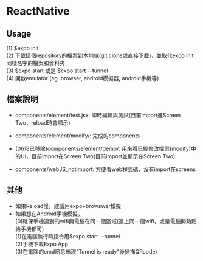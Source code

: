 # ReactNative
## Usage
  (1) $expo init <your project name>  
  (2) 下載這個repository的檔案到本地端(git clone或直接下載)，並取代expo init <your project name>同樣名字的檔案和資料夾  
  (3) $expo start 或是 $expo start --tunnel  
  (4) 開啟emulator (eg. browser, android模擬器, android手機等)  
  
## 檔案說明
- components/element/test.jsx:  即時編輯與測試(目前import進Screen Two，reload時會顯示)
- components/element/modify/: 完成的components
- (0618已移除)components/element/demo/:  用來看已經修改檔案(modify)中的UI，目前import在Screen Two(目前import並顯示在Screen Two)

- components/webJS_notImport: 方便看web程式碼，沒有import在screens

## 其他
- 如果Reload慢，建議用expo+browswer模擬
- 如果想在Android手機模擬，  
   (0)確保手機連到的wifi與電腦在同一個區域(連上同一個wifi，或是電腦開熱點給手機都可)  
   (1)在電腦執行時指令用$expo start --tunnel    
   (2)手機下載Expo App    
   (3)在電腦的cmd訊息出現"Tunnel is ready"後掃描QRcode)  
